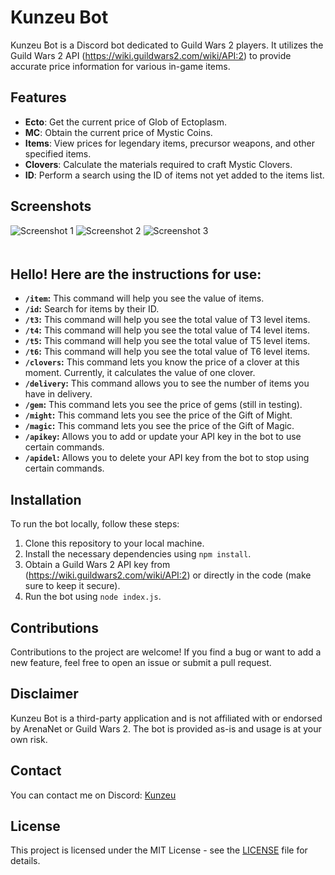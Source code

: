 # Kunzeu Bot

Kunzeu Bot is a Discord bot dedicated to Guild Wars 2 players. It utilizes the Guild Wars 2 API (https://wiki.guildwars2.com/wiki/API:2) to provide accurate price information for various in-game items.

## Features

- **Ecto**: Get the current price of Glob of Ectoplasm.
- **MC**: Obtain the current price of Mystic Coins.
- **Items**: View prices for legendary items, precursor weapons, and other specified items.
- **Clovers**: Calculate the materials required to craft Mystic Clovers.
- **ID**: Perform a search using the ID of items not yet added to the items list.

## Screenshots

<img src="https://gyazo.com/5b05f1d5622a923fffd87755f02b391c" alt="Screenshot 1" style="margin-bottom: 20px;">

<img src="https://gyazo.com/fe4dc34aefacbe9960f6b9e99eb77b4e" alt="Screenshot 2" style="margin-bottom: 20px;">

<img src="https://imgur.com/dPPKnuQ" alt="Screenshot 3" style="margin-bottom: 20px;">


## Hello! Here are the instructions for use:

- **`/item`:** This command will help you see the value of items.
- **`/id`:** Search for items by their ID.
- **`/t3`:** This command will help you see the total value of T3 level items.
- **`/t4`:** This command will help you see the total value of T4 level items.
- **`/t5`:** This command will help you see the total value of T5 level items.
- **`/t6`:** This command will help you see the total value of T6 level items.
- **`/clovers`:** This command lets you know the price of a clover at this moment. Currently, it calculates the value of one clover.
- **`/delivery`:** This command allows you to see the number of items you have in delivery.
- **`/gem`:** This command lets you see the price of gems (still in testing).
- **`/might`:** This command lets you see the price of the Gift of Might.
- **`/magic`:** This command lets you see the price of the Gift of Magic.
- **`/apikey`:** Allows you to add or update your API key in the bot to use certain commands.
- **`/apidel`:** Allows you to delete your API key from the bot to stop using certain commands.

## Installation

To run the bot locally, follow these steps:

1. Clone this repository to your local machine.
2. Install the necessary dependencies using `npm install`.
3. Obtain a Guild Wars 2 API key from (https://wiki.guildwars2.com/wiki/API:2) or directly in the code (make sure to keep it secure).
4. Run the bot using `node index.js`.

## Contributions

Contributions to the project are welcome! If you find a bug or want to add a new feature, feel free to open an issue or submit a pull request.

## Disclaimer

Kunzeu Bot is a third-party application and is not affiliated with or endorsed by ArenaNet or Guild Wars 2. The bot is provided as-is and usage is at your own risk.

## Contact

You can contact me on Discord: [Kunzeu](https://discord.com/users/552563672162107431)

## License

This project is licensed under the MIT License - see the [LICENSE](LICENSE) file for details.
